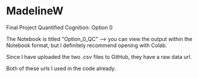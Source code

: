 # MadelineW

Final Project Quantified Cognition: Option 0

The Notebook is titled "Option_0_QC" --> you can view the output within the Notebook format, but I 
definitely recommend opening with Colab.

Since I have uploaded the two .csv files to GitHub, they have a raw data url.

Both of these urls I used in the code already.
